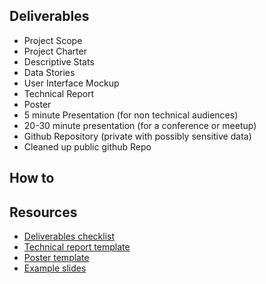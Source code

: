 ## Deliverables
- Project Scope
- Project Charter
- Descriptive Stats
- Data Stories
- User Interface Mockup
- Technical Report
- Poster
- 5 minute Presentation (for non technical audiences)
- 20-30 minute presentation (for a conference or meetup)
- Github Repository (private with possibly sensitive data)
- Cleaned up public github Repo


## How to


## Resources

- [Deliverables checklist]()
- [Technical report template]()
- [Poster template]()
- [Example slides]()
